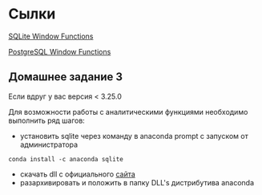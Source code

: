 # Сылки
[SQLite Window Functions](https://sqlite.org/windowfunctions.html)

[PostgreSQL Window Functions](https://www.postgresql.org/docs/13/tutorial-window.html)



## Домашнее задание 3


Если вдруг у вас версия < 3.25.0


Для возможности работы с аналитическими функциями необходимо выполнить ряд шагов:

- установить sqlite через команду в anaconda prompt с запуском от администратора
```
conda install -c anaconda sqlite
```

- скачать dll с официального [сайта](https://www.sqlite.org/download.html)
- разархивировать и положить в папку DLL's дистрибутива anaconda

